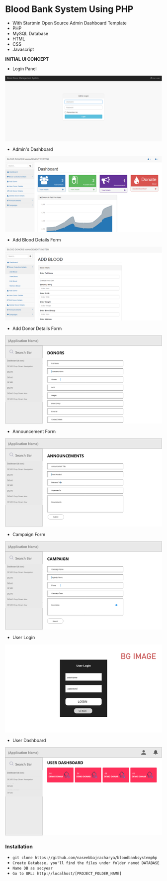 # Blood Bank System Using PHP
- With Startmin Open Source Admin Dashboard Template
- PHP
- MySQL Database
- HTML
- CSS
- Javascript


**INITIAL UI CONCEPT**

- Login Panel

![](prototype01.png)

- Admin's Dashboard

![](prototype2.png)

- Add Blood Details Form

![](prototype6.png)

- Add Donor Details Form

![](dnr.jpg)

- Announcement Form

![](anc.jpg)

- Campaign Form

![](cpn.jpg)

- User Login

![](ul.png)

- User Dashboard

![](ud.png)


### Installation

- `git clone https://github.com/naseebbajracharya/bloodbanksystemphp`
- `Create Database, you'll find the files under folder named DATABASE`
- `Name DB as secyear`
- `Go to URL: http://localhost/[PROJECT_FOLDER_NAME]`
